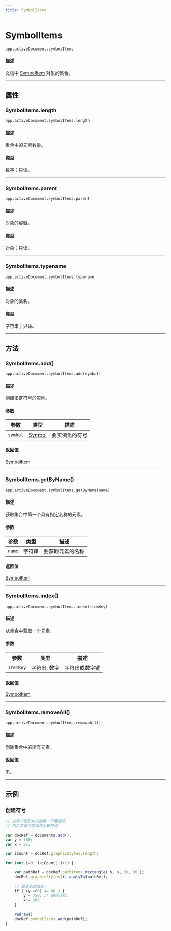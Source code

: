 ```yaml
---
title: SymbolItems
---
```

# SymbolItems

`app.activeDocument.symbolItems`

#### 描述

文档中 [SymbolItem](.././SymbolItem) 对象的集合。

---

## 属性

### SymbolItems.length

`app.activeDocument.symbolItems.length`

#### 描述

集合中的元素数量。

#### 类型

数字；只读。

---

### SymbolItems.parent

`app.activeDocument.symbolItems.parent`

#### 描述

对象的容器。

#### 类型

对象；只读。

---

### SymbolItems.typename

`app.activeDocument.symbolItems.typename`

#### 描述

对象的类名。

#### 类型

字符串；只读。

---

## 方法

### SymbolItems.add()

`app.activeDocument.symbolItems.add(symbol)`

#### 描述

创建指定符号的实例。

#### 参数

| 参数      |   类型    |      描述       |
| --------- | --------------------- | --------------- |
| `symbol`  | [Symbol](.././Symbol) | 要实例化的符号  |

#### 返回值

[SymbolItem](.././SymbolItem)

---

### SymbolItems.getByName()

`app.activeDocument.symbolItems.getByName(name)`

#### 描述

获取集合中第一个具有指定名称的元素。

#### 参数

| 参数      |  类型  |        描述        |
| --------- | ------ | ------------------ |
| `name`    | 字符串 | 要获取元素的名称   |

#### 返回值

[SymbolItem](.././SymbolItem)

---

### SymbolItems.index()

`app.activeDocument.symbolItems.index(itemKey)`

#### 描述

从集合中获取一个元素。

#### 参数

| 参数      |      类型      |       描述       |
| --------- | -------------- | ---------------- |
| `itemKey` | 字符串, 数字   | 字符串或数字键   |

#### 返回值

[SymbolItem](.././SymbolItem)

---

### SymbolItems.removeAll()

`app.activeDocument.symbolItems.removeAll()`

#### 描述

删除集合中的所有元素。

#### 返回值

无。

---

## 示例

### 创建符号

```javascript
// 从每个图形样式创建一个路径项
// 然后将每个项添加为新符号

var docRef = documents.add();
var y = 750;
var x = 25;

var iCount = docRef.graphicStyles.length;

for (var i=0; i<iCount; i++) {

    var pathRef = docRef.pathItems.rectangle( y, x, 20, 20 );
    docRef.graphicStyles[i].applyTo(pathRef);

    // 是否到达底部？
    if ( (y-=60) <= 60 ) {
        y = 750; // 回到顶部。
        x+= 200
    }

    redraw();
    docRef.symbolItems.add(pathRef);
}
```

